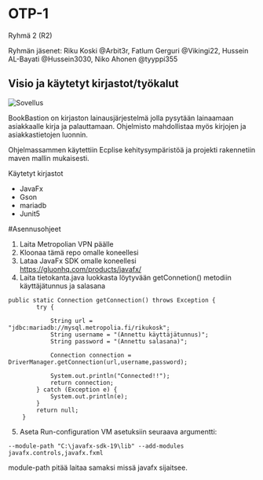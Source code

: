 # OTP-1
Ryhmä 2 (R2)

Ryhmän jäsenet: Riku Koski @Arbit3r, Fatlum Gerguri @Vikingi22, Hussein AL-Bayati @Hussein3030, Niko Ahonen @tyyppi355

## Visio ja käytetyt kirjastot/työkalut
![Sovellus](https://users.metropolia.fi/~rikukosk/images/BookBastion.PNG)

BookBastion on kirjaston lainausjärjestelmä jolla pysytään lainaamaan asiakkaalle kirja ja palauttamaan.
Ohjelmisto mahdollistaa myös kirjojen ja asiakkastietojen luonnin.

Ohjelmassammen käytettiin Ecplise kehitysympäristöä ja projekti rakennetiin maven mallin mukaisesti.

Käytetyt kirjastot
- JavaFx
- Gson
- mariadb
- Junit5

#Asennusohjeet
1. Laita Metropolian VPN päälle
2. Kloonaa tämä repo omalle koneellesi
3. Lataa JavaFx SDK omalle koneellesi https://gluonhq.com/products/javafx/
4. Laita tietokanta.java luokkasta löytyvään getConnetion() metodiin käyttäjätunnus ja salasana
```
public static Connection getConnection() throws Exception {
		try {
			
			String url = "jdbc:mariadb://mysql.metropolia.fi/rikukosk";
			String username = "(Annettu käyttäjätunnus)";
			String password = "(Annettu salasana)";
			
			Connection connection = DriverManager.getConnection(url,username,password);
			
			System.out.println("Connected!!");
			return connection;
		} catch (Exception e) {
			System.out.println(e);
		}
		return null;
	}
```
5. Aseta Run-configuration VM asetuksiin seuraava argumentti:
```
--module-path "C:\javafx-sdk-19\lib" --add-modules javafx.controls,javafx.fxml
```
module-path pitää laitaa samaksi missä javafx sijaitsee.



